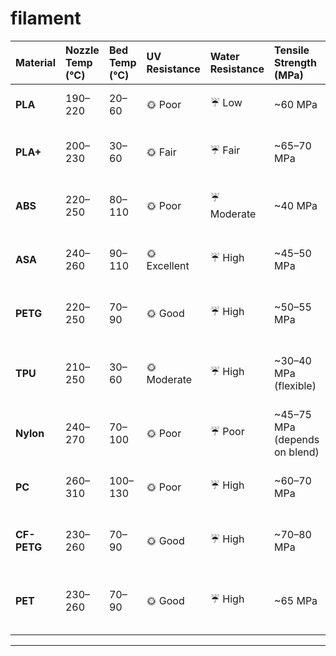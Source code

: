 # filament

| Material   | Nozzle Temp (°C) | Bed Temp (°C) | UV Resistance | Water Resistance | Tensile Strength (MPa)       | Warping | Dry Temp (°C)  | Dry Time (hrs) | Best Uses |
|:-----------|:-----------------|:--------------|:--------------|:-----------------|:----------------------------|:--------|:---------------|:---------------|:----------|
| **PLA**    | 190–220          | 20–60         | 🌞 Poor       | ☔ Low           | ~60 MPa                     | Low     | 45      | 4              | Models, cosplay, indoor toys |
| **PLA+**   | 200–230          | 30–60         | 🌞 Fair       | ☔ Fair          | ~65–70 MPa                  | Low     | 45      | 4–6            | Stronger indoor parts, displays |
| **ABS**    | 220–250          | 80–110        | 🌞 Poor       | ☔ Moderate      | ~40 MPa                     | High    | 80      | 4–6            | Enclosures, automotive, indoor tools |
| **ASA**    | 240–260          | 90–110        | 🌞 Excellent  | ☔ High          | ~45–50 MPa                  | High    | 80      | 4–6            | Outdoor parts, signage, trims |
| **PETG**   | 220–250          | 70–90         | 🌞 Good       | ☔ High          | ~50–55 MPa                  | Medium  | 65      | 4–6            | Outdoor gear, waterproof containers |
| **TPU**    | 210–250          | 30–60         | 🌞 Moderate   | ☔ High          | ~30–40 MPa (flexible)       | Low     | 40–50   | 4–6            | Phone cases, seals, flexible parts |
| **Nylon**  | 240–270          | 70–100        | 🌞 Poor       | ☔ Poor          | ~45–75 MPa (depends on blend) | High   | 70–80   | 6–12           | Gears, hinges, tools (indoor) |
| **PC**     | 260–310          | 100–130       | 🌞 Poor       | ☔ High          | ~60–70 MPa                  | High    | 80–90   | 6–8            | Heat-resistant covers, enclosures |
| **CF-PETG**| 230–260          | 70–90         | 🌞 Good       | ☔ High          | ~70–80 MPa                  | Medium  | 65–70  | 4–6            | Strong, lightweight parts, frames |
| **PET**    | 230–260          | 70–90         | 🌞 Good       | ☔ High          | ~65 MPa                      | Medium  | 65     | 4–6            | Stronger, food-safe containers, mechanical parts |
****
